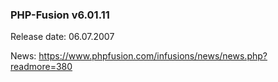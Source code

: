 ### PHP-Fusion v6.01.11
Release date: 06.07.2007

News: https://www.phpfusion.com/infusions/news/news.php?readmore=380
